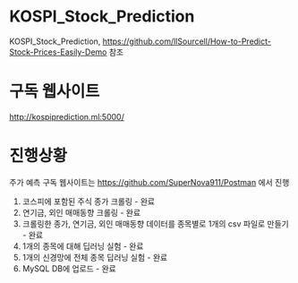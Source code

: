 # KOSPI_Stock_Prediction
KOSPI_Stock_Prediction, https://github.com/llSourcell/How-to-Predict-Stock-Prices-Easily-Demo 참조

# 구독 웹사이트
http://kospiprediction.ml:5000/



# 진행상황
주가 예측 구독 웹사이트는 https://github.com/SuperNova911/Postman 에서 진행


1. 코스피에 포함된 주식 종가 크롤링 - 완료
2. 연기금, 외인 매매동향 크롤링 - 완료
3. 크롤링한 종가, 연기금, 외인 매매동향 데이터를 종목별로 1개의 csv 파일로 만들기 - 완료
4. 1개의 종목에 대해 딥러닝 실험 - 완료
5. 1개의 신경망에 전체 종목 딥러닝 실험 - 완료
6. MySQL DB에 업로드 - 완료

